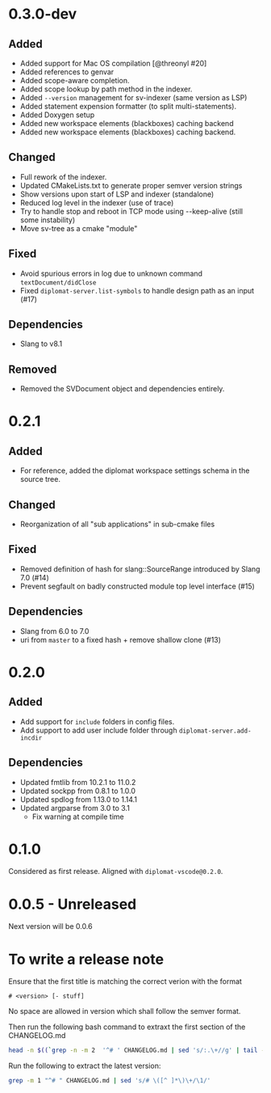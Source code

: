 # 0.3.0-dev

## Added

 - Added support for Mac OS compilation [@threonyl #20]
 - Added references to genvar
 - Added scope-aware completion.
 - Added scope lookup by path method in the indexer.
 - Added `--version` management for sv-indexer (same version as LSP)
 - Added statement expension formatter (to split multi-statements).
 - Added Doxygen setup
 - Added new workspace elements (blackboxes) caching backend
 - Added new workspace elements (blackboxes) caching backend.

 
## Changed

 - Full rework of the indexer.
 - Updated CMakeLists.txt to generate proper semver version strings
 - Show versions upon start of LSP and indexer (standalone)
 - Reduced log level in the indexer (use of trace)
 - Try to handle stop and reboot in TCP mode using --keep-alive (still some instability)
 - Move sv-tree as a cmake "module"

## Fixed

 - Avoid spurious errors in log due to unknown command `textDocument/didClose`
 - Fixed `diplomat-server.list-symbols` to handle design path as an input (#17)

## Dependencies

 - Slang to v8.1

## Removed
 
 - Removed the SVDocument object and dependencies entirely.

# 0.2.1

## Added

 - For reference, added the diplomat workspace settings schema in the source tree.

## Changed

 - Reorganization of all "sub applications" in sub-cmake files

## Fixed

 - Removed definition of hash for slang::SourceRange introduced by Slang 7.0 (#14)
 - Prevent segfault on badly constructed module top level interface (#15)

## Dependencies

 - Slang from 6.0 to 7.0 
 - uri from `master` to a fixed hash + remove shallow clone (#13)


# 0.2.0

## Added

 - Add support for `include` folders in config files.
 - Add support to add user include folder through `diplomat-server.add-incdir` 

## Dependencies
 - Updated fmtlib from 10.2.1 to 11.0.2
 - Updated sockpp from 0.8.1  to 1.0.0
 - Updated spdlog from 1.13.0 to 1.14.1
 - Updated argparse from 3.0 to 3.1
   - Fix warning at compile time

# 0.1.0 
Considered as first release.
Aligned with `diplomat-vscode@0.2.0`. 


# 0.0.5 - Unreleased
Next version will be 0.0.6

# To write a release note

Ensure that the first title is matching the correct verion with the format
```
# <version> [- stuff]
```
No space are allowed in version which shall follow the semver format.

Then run the following bash command to extraxt the first section of the CHANGELOG.md
```bash
head -n $((`grep -n -m 2  '^# ' CHANGELOG.md | sed 's/:.\+//g' | tail -n 1`-1)) CHANGELOG.md
```

Run the following to extract the latest version:
```bash
grep -m 1 "^# " CHANGELOG.md | sed 's/# \([^ ]*\)\+/\1/'
```
